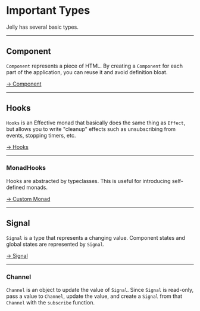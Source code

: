 # Important Types

Jelly has several basic types.

---

## Component

`Component` represents a piece of HTML. By creating a `Component` for each part of the application, you can reuse it and avoid definition bloat.

[→ Component](./component)

---

## Hooks

`Hooks` is an Effective monad that basically does the same thing as `Effect`, but allows you to write "cleanup" effects such as unsubscribing from events, stopping timers, etc.

[→ Hooks](./hooks)

---

### MonadHooks

Hooks are abstracted by typeclasses. This is useful for introducing self-defined monads.

[→ Custom Monad](./custom-monad)

---

## Signal

`Signal` is a type that represents a changing value. Component states and global states are represented by `Signal`.

[→ Signal](./signal)

---

### Channel

`Channel` is an object to update the value of `Signal`.
Since `Signal` is read-only, pass a value to `Channel`, update the value, and create a `Signal` from that `Channel` with the `subscribe` function.

